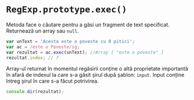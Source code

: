 # `RegExp.prototype.exec()`

Metoda face o căutare pentru a găsi un fragment de text specificat. Returnează un array sau `null`.

```javascript
var unText = 'Acesta este o poveste cu 0 pitici';
var ac = /este o Poveste/ig;
var rezultat = ac.exec(unText); //Array [ "este o poveste" ]
rezultat.index; // 7
```

Array-ul returnat în momentul regăsirii conține o altă proprietate importantă în afară de indexul la care s-a găsit șirul după șablon: `input`. Input conține întreg șirul în care s-a făcut potrivirea.

```javascript
console.dir(rezultat);
```

